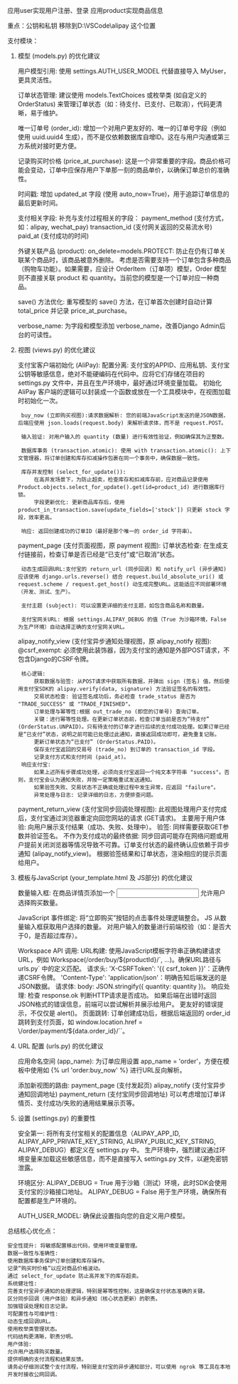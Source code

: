 应用user实现用户注册、登录
应用product实现商品信息

重点：公钥和私钥 移除到D:\VSCode\alipay 这个位置

支付模块：
1. 模型 (models.py) 的优化建议

    用户模型引用: 使用 settings.AUTH_USER_MODEL 代替直接导入 MyUser，更具灵活性。

    订单状态管理: 建议使用 models.TextChoices 或枚举类 (如自定义的 OrderStatus) 来管理订单状态（如：待支付、已支付、已取消），代码更清晰，易于维护。

    唯一订单号 (order_id): 增加一个对用户更友好的、唯一的订单号字段（例如使用 uuid.uuid4 生成），而不是仅依赖数据库自增ID。这在与用户沟通或第三方系统对接时更方便。

    记录购买时价格 (price_at_purchase): 这是一个非常重要的字段。商品价格可能会变动，订单中应保存用户下单那一刻的商品单价，以确保订单总价的准确性。

    时间戳: 增加 updated_at 字段 (使用 auto_now=True)，用于追踪订单信息的最后更新时间。

    支付相关字段: 补充与支付过程相关的字段：
        payment_method (支付方式，如：alipay, wechat_pay)
        transaction_id (支付网关返回的交易流水号)
        paid_at (支付成功的时间)

    外键关联产品 (product):
        on_delete=models.PROTECT: 防止在仍有订单关联某个商品时，该商品被意外删除。
        考虑是否需要支持一个订单包含多种商品（购物车功能）。如果需要，应设计 OrderItem（订单项）模型，Order 模型则不直接关联 product 和 quantity。当前您的模型是一个订单对应一种商品。

    save() 方法优化: 重写模型的 save() 方法，在订单首次创建时自动计算 total_price 并记录 price_at_purchase。

    verbose_name: 为字段和模型添加 verbose_name，改善Django Admin后台的可读性。

2. 视图 (views.py) 的优化建议

    支付宝客户端初始化 (AliPay):
        配置分离: 支付宝的APPID、应用私钥、支付宝公钥等敏感信息，绝对不能硬编码在代码中。应将它们存储在项目的 settings.py 文件中，并且在生产环境中，最好通过环境变量加载。
        初始化 AliPay 客户端的逻辑可以封装成一个函数或放在一个工具模块中，在视图加载时初始化一次。

        buy_now (立即购买视图):请求数据解析: 您的前端JavaScript发送的是JSON数据，后端应使用 json.loads(request.body) 来解析请求体，而不是 request.POST。

        输入验证: 对用户输入的 quantity (数量) 进行有效性验证，例如确保其为正整数。

        数据库事务 (transaction.atomic): 使用 with transaction.atomic(): 上下文管理器，将订单创建和库存扣减操作包裹在同一个事务中，确保数据一致性。
        
        库存并发控制 (select_for_update()): 
            在高并发场景下，为防止超卖，检查库存和扣减库存前，应对商品记录使用 Product.objects.select_for_update().get(id=product_id) 进行数据库行锁。
            字段更新优化: 更新商品库存后，使用 product_in_transaction.save(update_fields=['stock']) 只更新 stock 字段，效率更高。

        响应: 返回创建成功的订单ID（最好是那个唯一的 order_id 字符串）。

    payment_page (支付页面视图，原 payment 视图):
        订单状态检查: 在生成支付链接前，检查订单是否已经是“已支付”或“已取消”状态。

        动态生成回调URL:支付宝的 return_url (同步回调) 和 notify_url (异步通知) 应该使用 django.urls.reverse() 结合 request.build_absolute_uri() 或 request.scheme / request.get_host() 动生成完整URL。这能适应不同部署环境（开发、测试、生产）。

        支付主题 (subject): 可以设置更详细的支付主题，如包含商品名称和数量。

        支付宝网关URL: 根据 settings.ALIPAY_DEBUG 的值（True 为沙箱环境，False 为生产环境）自动选择正确的支付宝网关URL。

    alipay_notify_view (支付宝异步通知处理视图，原 alipay_notify 视图):
        @csrf_exempt: 必须使用此装饰器，因为支付宝的通知是外部POST请求，不包含Django的CSRF令牌。

        核心逻辑:
            获取数据与验签: 从POST请求中获取所有数据，并弹出 sign (签名) 值，然后使用支付宝SDK的 alipay.verify(data, signature) 方法验证签名的有效性。
            交易状态检查: 验证签名成功后，务必检查 trade_status 是否为 "TRADE_SUCCESS" 或 "TRADE_FINISHED"。
            订单处理与幂等性:根据 out_trade_no (即您的订单号) 查询订单。
            关键：进行幂等性处理。在更新订单状态前，检查订单当前是否为“待支付” (OrderStatus.UNPAID)。只有待支付的订单才进行后续的支付成功处理。如果订单已经是“已支付”状态，说明之前可能已处理过此通知，直接返回成功即可，避免重复记账。
            更新订单状态为“已支付” (OrderStatus.PAID)。
            保存支付宝返回的交易号 (trade_no) 到订单的 transaction_id 字段。
            记录支付方式和支付时间 (paid_at)。
        响应支付宝:
            如果上述所有步骤成功处理，必须向支付宝返回一个纯文本字符串 "success"。否则，支付宝会认为通知失败，并按一定策略重试发送通知。
            如果验签失败、交易状态不正确或处理过程中发生异常，应返回 "failure"。
            异常处理与日志: 记录详细的日志，方便排查问题。

    payment_return_view (支付宝同步回调处理视图):
        此视图处理用户支付完成后，支付宝通过浏览器重定向回您网站的请求 (GET请求)。
        主要用于用户体验: 向用户展示支付结果（成功、失败、处理中）。
        验签: 同样需要获取GET参数并验证签名。
        不作为支付成功的最终依据: 同步回调可能存在网络问题或用户提前关闭浏览器等情况导致不可靠。订单支付状态的最终确认应依赖于异步通知 (alipay_notify_view)。
        根据验签结果和订单状态，渲染相应的提示页面给用户。

3. 模板与JavaScript (your_template.html 及 JS部分) 的优化建议

    数量输入框: 在商品详情页添加一个 <input type="number"> 允许用户选择购买数量。

    JavaScript 事件绑定:
        将“立即购买”按钮的点击事件处理逻辑整合。
        JS 从数量输入框获取用户选择的数量。
        对用户输入的数量进行前端校验（如：是否大于0，是否超过库存）。

    Workspace API 调用:
        URL构建: 使用JavaScript模板字符串正确构建请求URL，例如 Workspace(\/order/buy/${productId}/`, ...)。确保URL路径与urls.py` 中的定义匹配。
        请求头:
        'X-CSRFToken': '{{ csrf_token }}'：正确传递CSRF令牌。
        'Content-Type': 'application/json'：明确告知后端发送的是JSON数据。
        请求体: body: JSON.stringify({ quantity: quantity })。
        响应处理:
        检查 response.ok 判断HTTP请求是否成功。
        如果后端在出错时返回JSON格式的错误信息，前端可以尝试解析并展示给用户。
        更友好的错误提示，不仅仅是 alert()。
        页面跳转: 订单创建成功后，根据后端返回的 order_id 跳转到支付页面，如 window.location.href = \/order/payment/${data.order_id}/``。

4. URL 配置 (urls.py) 的优化建议

    应用命名空间 (app_name): 为订单应用设置 app_name = 'order'，方便在模板中使用如 {% url 'order:buy_now' %} 进行URL反向解析。

    添加新视图的路由:
        payment_page (支付发起页)
        alipay_notify (支付宝异步通知回调地址)
        payment_return (支付宝同步回调地址)
        可以考虑增加订单详情页、支付成功/失败的通用结果展示页等。

5. 设置 (settings.py) 的重要性

    安全第一:
        将所有支付宝相关的配置信息（ALIPAY_APP_ID, ALIPAY_APP_PRIVATE_KEY_STRING, ALIPAY_PUBLIC_KEY_STRING, ALIPAY_DEBUG）都定义在 settings.py 中。
        生产环境中，强烈建议通过环境变量来加载这些敏感信息，而不是直接写入 settings.py 文件，以避免密钥泄露。

    环境区分:
        ALIPAY_DEBUG = True 用于沙箱（测试）环境，此时SDK会使用支付宝的沙箱接口地址。
        ALIPAY_DEBUG = False 用于生产环境，确保所有配置都是生产环境的。

    AUTH_USER_MODEL: 确保此设置指向您的自定义用户模型。


总结核心优化点：

    安全性提升: 将敏感配置移出代码，使用环境变量管理。
    数据一致性与准确性:
    使用数据库事务保护订单创建和库存操作。
    记录“购买时价格”以应对商品价格波动。
    通过 select_for_update 防止高并发下的库存超卖。
    系统健壮性:
    完善支付宝异步通知的处理逻辑，特别是幂等性控制，这是确保支付状态准确的关键。
    区分同步回调（用户体验）和异步通知（核心状态更新）的职责。
    加强错误处理和日志记录。
    可配置性与可维护性:
    动态生成回调URL。
    使用枚举类管理状态。
    代码结构更清晰，职责分明。
    用户体验:
    允许用户选择购买数量。
    提供明确的支付流程和结果反馈。
    请务必仔细测试整个支付流程，特别是支付宝的异步通知部分，可以使用 ngrok 等工具在本地开发时接收公网回调。

